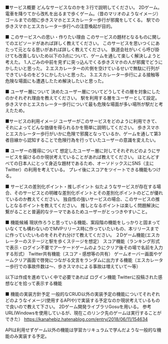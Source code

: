 ■サービス概要
どんなサービスなのかを３行で説明してください。
2Dゲーム。電車を降りてから改札を出るまで歩くゲーム。（昔のマリオのようなイメージ）
ゴールまでの間に歩きスマホとエスカレーター歩行が邪魔をしてくる。
駅での歩きスマホとエスカレーター歩行への注意喚起が目的。

■ このサービスへの思い・作りたい理由
このサービスの題材となるものに関してのエピソードがあれば詳しく教えてください。
このサービスを思いつくにあたって元となる思いがあれば詳しく教えてください。
鉄道会社がいくら呼び掛けても改善しないため以下の3点について、ゲームを通して楽しく解決しようと考えた。
1.人ごみの中前を見ずに突っ込んでくる歩きスマホの人が邪魔でどうにかしたいと思った。
2.エスカレーターの片側を空けているせいで無駄に行列ができているのをどうにかしたいと思った。
3.エスカレーター歩行による接触等危険な場面にも遭遇したため解決したいと思った。

■ ユーザー層について
決めたユーザー層についてどうしてその層を対象にしたのかそれぞれ理由を教えてください。
駅を利用する層をユーザーとして設定。歩きスマホとエスカレーター歩行について最も危険な場面が多い場所が駅だと考えたため。

■サービスの利用イメージ
ユーザーがこのサービスをどのように利用できて、それによってどんな価値を得られるかを簡単に説明してください。
歩きスマホとエスカレーター歩行がいかに危険で邪魔となっているか、ゲームを通して第3者目線から認知することで危険行為を行っていたユーザーの意識を変えたい。

■ ユーザーの獲得について
想定したユーザー層に対してそれぞれどのようにサービスを届けるのか現状考えていることがあれば教えてください。
ほとんどすべての日本人にとって身近な題材であるため、オーソドックスにSNS（主にTwitter）の利用を考えている。
プレイ後にスコアをツイートできる機能もつける。

■ サービスの差別化ポイント・推しポイント
似たようなサービスが存在する場合、そのサービスとの明確な差別化ポイントとその差別化ポイントのどこが優れているのか教えてください。
独自性の強いサービスの場合、このサービスの推しとなるポイントを教えてください。
推しとなるポイントは楽しく問題解決に繋がることと普遍的なテーマであるためユーザーがとっつきやすいこと。

■ 機能候補
現状作ろうと思っている機能、案段階の機能をしっかりと固まっていなくても構わないのでMVPリリース時に作っていたいもの、本リリースまでに作っていたいものをそれぞれ分けて教えてください。
２Dゲーム機能(エスカレーターのステージと駅を歩くステージを想定）
スコア機能（ランキング形式で表示・ログイン不要でアーケードゲームのようにクリア後その場で名前を入力する形式）
Twitter共有機能（スコア・感想等の共有）
ゲームオーバー画面やゲームクリア画面で啓発につながる文言をランダムに出力する機能（エスカレーター歩行での事故件数は～、歩きスマホによる事故は増えていて～等）

以下は作成を進めていく中で必要であれば
ログイン機能
Twitterに投稿された感想などを拾って表示する機能


■ 機能の実装方針予定
一般的なCRUD以外の実装予定の機能についてそれぞれどのようなイメージ(使用するAPIや)で実装する予定なのか現状考えているもので良いので教えて下さい。
2Dゲーム開発ライブラリGosuを用いる。
参考URL(Windowsを使用しているが、現在このリンク先のゲームは実行することができた）
https://kanahebiz.hatenablog.com/entry/2018/06/11/154634

APIは利用せずゲーム以外の機能は学習カリキュラムで学んだような一般的な機能のみ実装する予定。
